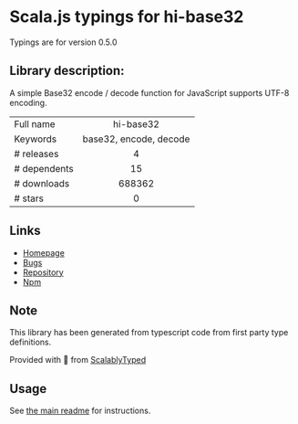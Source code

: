 
# Scala.js typings for hi-base32

Typings are for version 0.5.0

## Library description:
A simple Base32 encode / decode function for JavaScript supports UTF-8 encoding.

|                    |                 |
| ------------------ | :-------------: |
| Full name          | hi-base32 |
| Keywords           | base32, encode, decode |
| # releases         | 4 |
| # dependents       | 15 |
| # downloads        | 688362 |
| # stars            | 0 |

## Links
- [Homepage](https://github.com/emn178/hi-base32)
- [Bugs](https://github.com/emn178/hi-base32/issues)
- [Repository](https://github.com/emn178/hi-base32)
- [Npm](https://www.npmjs.com/package/hi-base32)
    


## Note
This library has been generated from typescript code from first party type definitions.

Provided with :purple_heart: from [ScalablyTyped](https://github.com/oyvindberg/ScalablyTyped)

## Usage
See [the main readme](../../readme.md) for instructions.


